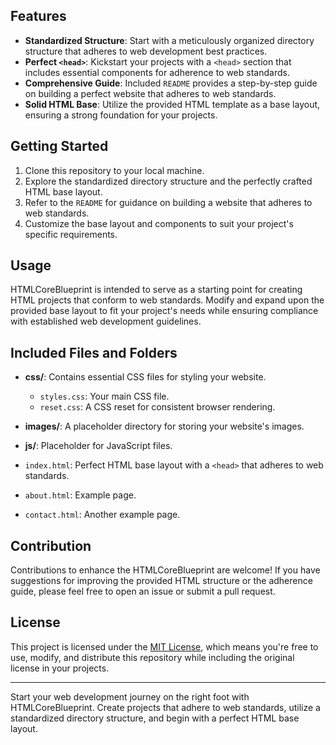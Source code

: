 
## Features

- **Standardized Structure**: Start with a meticulously organized directory structure that adheres to web development best practices.
- **Perfect `<head>`**: Kickstart your projects with a `<head>` section that includes essential components for adherence to web standards.
- **Comprehensive Guide**: Included `README` provides a step-by-step guide on building a perfect website that adheres to web standards.
- **Solid HTML Base**: Utilize the provided HTML template as a base layout, ensuring a strong foundation for your projects.

## Getting Started

1. Clone this repository to your local machine.
2. Explore the standardized directory structure and the perfectly crafted HTML base layout.
3. Refer to the `README` for guidance on building a website that adheres to web standards.
4. Customize the base layout and components to suit your project's specific requirements.

## Usage

HTMLCoreBlueprint is intended to serve as a starting point for creating HTML projects that conform to web standards. Modify and expand upon the provided base layout to fit your project's needs while ensuring compliance with established web development guidelines.

## Included Files and Folders

- **css/**: Contains essential CSS files for styling your website.
  - `styles.css`: Your main CSS file.
  - `reset.css`: A CSS reset for consistent browser rendering.

- **images/**: A placeholder directory for storing your website's images.

- **js/**: Placeholder for JavaScript files.

- `index.html`: Perfect HTML base layout with a `<head>` that adheres to web standards.
- `about.html`: Example page.
- `contact.html`: Another example page.

## Contribution

Contributions to enhance the HTMLCoreBlueprint are welcome! If you have suggestions for improving the provided HTML structure or the adherence guide, please feel free to open an issue or submit a pull request.

## License

This project is licensed under the [MIT License](LICENSE), which means you're free to use, modify, and distribute this repository while including the original license in your projects.

---

Start your web development journey on the right foot with HTMLCoreBlueprint. Create projects that adhere to web standards, utilize a standardized directory structure, and begin with a perfect HTML base layout.
